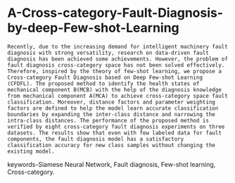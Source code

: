 # A-Cross-category-Fault-Diagnosis-by-deep-Few-shot-Learning
    Recently, due to the increasing demand for intelligent machinery fault diagnosis with strong versatility, research on data-driven fault diagnosis has been achieved some achievements. However, the problem of fault diagnosis cross-category space has not been solved effectively. Therefore, inspired by the theory of few-shot learning, we propose a Cross-category Fault Diagnosis based on Deep Few-shot Learning (CFDFL). The proposed method to identify the health states of mechanical component B(MCB) with the help of the diagnosis knowledge from mechanical component A(MCA) to achieve cross-category space fault classification. Moreover, distance factors and parameter weighting factors are defined to help the model learn accurate classification boundaries by expanding the inter-class distance and narrowing the intra-class distances. The performance of the proposed method is verified by eight cross-category fault diagnosis experiments on three datasets. The results show that even with few labeled data for fault components, the fault diagnosis model has a satisfactory classification accuracy for new class samples without changing the existing model.
keywords-Siamese Neural Network, Fault diagnosis, Few-shot learning, Cross-category.
